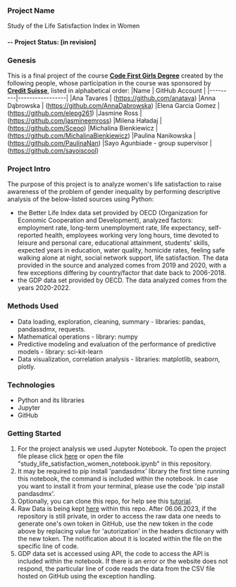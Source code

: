 ### Project Name
Study of the Life Satisfaction Index in Women

#### -- Project Status: [in revision]

### Genesis
This is a final project of the course **[Code First Girls Degree](https://codefirstgirls.com/courses/cfgdegree/)** created by the following people, whose participation in the course was sponsored by **[Credit Suisse](https://www.credit-suisse.com/)**, listed in alphabetical order:
|Name     |  GitHub Account   | 
|---------|-----------------|
|Ana Tavares | (https://github.com/anatava)
|Anna Dąbrowska | (https://github.com/AnnaDabrowska)
|Elena Garcia Gomez | (https://github.com/elepg261)
|Jasmine Ross | (https://github.com/jasmineemross)
|Milena Haładaj | (https://github.com/Sceoo)
|Michalina Bienkiewicz | (https://github.com/MichalinaBienkiewicz)
|Paulina Nanikowska | (https://github.com/PaulinaNan)
|Sayo Agunbiade - group supervisor | (https://github.com/sayoiscool)

### Project Intro
The purpose of this project is to analyze women's life satisfaction to raise awareness of the problem of gender inequality by performing descriptive analysis of the below-listed sources using Python:
- the Better Life Index data set provided by OECD (Organization for Economic Cooperation and Development), analyzed factors: employment rate, long-term unemployment rate, life expectancy, self-reported health, employees working very long hours, time devoted to leisure and personal care, educational attainment, students' skills, expected years in education, water quality, homicide rates, feeling safe walking alone at night, social network support, life satisfaction. The data provided in the source and analyzed comes from 2019 and 2020, with a few exceptions differing by country/factor that date back to 2006-2018. 
- the GDP data set provided by OECD. The data analyzed comes from the years 2020-2022.

### Methods Used
* Data loading, exploration, cleaning, summary - libraries: pandas, pandassdmx, requests.
* Mathematical operations - library: numpy
* Predictive modeling and evaluation of the performance of predictive models - library: sci-kit-learn
* Data visualization, correlation analysis - libraries: matplotlib, seaborn, plotly.

### Technologies
* Python and its libraries
* Jupyter
* GitHub

### Getting Started
1. For the project analysis we used Jupyter Notebook. To open the project file please click [here](https://github.com/Sceoo/STUDY-OF-THE-LIFE-SATISFACTION-INDEX-IN-WOMEN/blob/Patch/study_life_satisfaction_women_notebook.ipynb) or open the file "study_life_satisfaction_women_notebook.ipynb" in this repository. 
2. It may be required to pip install 'pandasdmx' library the first time running this notebook, the command is included within the notebook. In case you want to install it from your terminal, please use the code 'pip install pandasdmx'.
3. Optionally, you can clone this repo, for help see this [tutorial](https://help.github.com/articles/cloning-a-repository/).
4. Raw Data is being kept [here](https://github.com/Sceoo/STUDY-OF-THE-LIFE-SATISFACTION-INDEX-IN-WOMEN/tree/Patch/data) within this repo. After 06.06.2023, if the repository is still private, in order to access the raw data one needs to generate one's own token in GitHub, use the new token in the code above by replacing value for 'autorization' in the headers dictionary with the new token. The notification about it is located within the file on the specific line of code.
5. GDP data set is accessed using API, the code to access the API is included within the notebook. If there is an error or the website does not respond, the particular line of code reads the data from the CSV file hosted on GitHub using the exception handling.
